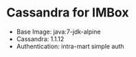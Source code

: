 # Cassandra for IMBox

- Base Image: java:7-jdk-alpine
- Cassandra: 1.1.12
- Authentication: intra-mart simple auth
